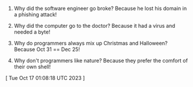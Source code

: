  
1. Why did the software engineer go broke? Because he lost his domain in a phishing attack!

2. Why did the computer go to the doctor? Because it had a virus and needed a byte!

3. Why do programmers always mix up Christmas and Halloween? Because Oct 31 == Dec 25!

4. Why don't programmers like nature? Because they prefer the comfort of their own shell!
 
[ 
Tue Oct 17 01:08:18 UTC 2023
 ]
